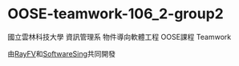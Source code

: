 # OOSE-teamwork-106_2-group2
國立雲林科技大學 資訊管理系 
物件導向軟體工程 OOSE課程 Teamwork

由[RayFV](github.com/RayFV)和[SoftwareSing](github.com/SoftwareSing)共同開發
